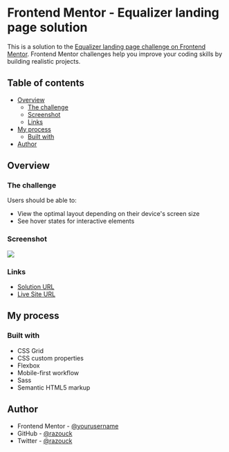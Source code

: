 # Frontend Mentor - Equalizer landing page solution

This is a solution to the [Equalizer landing page challenge on Frontend Mentor](https://www.frontendmentor.io/challenges/equalizer-landing-page-7VJ4gp3DE). Frontend Mentor challenges help you improve your coding skills by building realistic projects.

## Table of contents

- [Overview](#overview)
  - [The challenge](#the-challenge)
  - [Screenshot](#screenshot)
  - [Links](#links)
- [My process](#my-process)
  - [Built with](#built-with)
- [Author](#author)

## Overview

### The challenge

Users should be able to:

- View the optimal layout depending on their device's screen size
- See hover states for interactive elements

### Screenshot

![](./screenshot.jpg)

### Links

- [Solution URL](https://github.com/razouck/equalizer_landing_page)
- [Live Site URL](https://razouck.github.io/equalizer_landing_page/)

## My process

### Built with

- CSS Grid
- CSS custom properties
- Flexbox
- Mobile-first workflow
- Sass
- Semantic HTML5 markup

## Author

- Frontend Mentor - [@yourusername](https://www.frontendmentor.io/profile/razouck)
- GitHub - [@razouck](https://github.com/razouck)
- Twitter - [@razouck](https://www.twitter.com/razouck)
